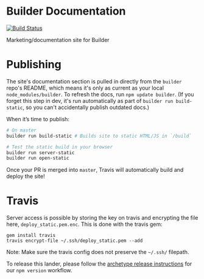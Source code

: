 Builder Documentation
======================

[![Build Status](https://travis-ci.org/FormidableLabs/builder-docs.svg?branch=master)](https://travis-ci.org/FormidableLabs/builder-docs)

Marketing/documentation site for Builder

# Publishing
The site's documentation section is pulled in directly from the `builder` repo's README, which means it's only as current as your local `node_modules/builder`. To refresh the docs, run `npm update builder`. (If you forget this step in dev, it's run automatically as part of `builder run build-static`, so you can't accidentally publish outdated docs.)

When it’s time to publish:
```sh
# On master
builder run build-static # Builds site to static HTML/JS in `/build`

# Test the static build in your browser
builder run server-static
builder run open-static
```

Once your PR is merged into `master`, Travis will automatically build and deploy the site!

# Travis

Server access is possible by storing the key on travis and encrypting the file here, `deploy_static.pem.enc`. This is done with the travis gem:

```
gem install travis
travis encrypt-file ~/.ssh/deploy_static.pem --add
```

Note: Make sure the travis config does not preserve the `~/.ssh/` filepath.

To release this lander, please follow the [archetype release instructions](https://github.com/FormidableLabs/builder-docs-archetype#lander-release) for our `npm version` workflow.
